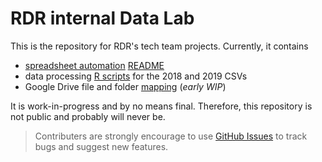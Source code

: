 # RDR internal Data Lab

This is the repository for RDR's tech team projects. Currently, it contains

+ [spreadsheet automation](/clasp-proj/) [README](/clasp-proj/README.MD)
+ data processing [R scripts](/spreadsheets/) for the 2018 and 2019 CSVs
+ Google Drive file and folder [mapping](/driveMapping/) (*early WIP*)

 It is work-in-progress and by no means final. Therefore, this repository is not public and probably will never be. 

 > Contributers are strongly encourage to use [GitHub Issues](https://github.com/rankingdigitalrights/datalab/issues) to track bugs and suggest new features.
